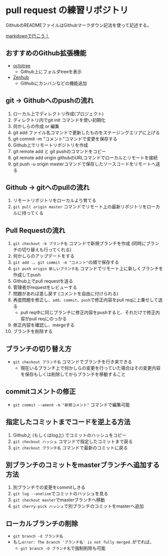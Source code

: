 
# pull request の練習リポジトリ

GithubのREADMEファイルはGithubマークダウン記法を使って記述する。

[markdownで行こう！](https://gist.github.com/wate/7072365)

## おすすめのGithub拡張機能
+ [octotree](https://github.com/buunguyen/octotree)
    + Github上にフォルダtreeを表示
+ [Zenhub](http://qiita.com/GeckoTang/items/f75b9a1c20c8e5091147)
    + Githubにカンバンなどの機能追加

## git -> Githubへのpushの流れ
1. ローカル上でディレクトリ作成(プロジェクト)
2. ディレクトリ内でgit init コマンドを使い初期化
3. 何かしらの作成 or 編集
4. git add ファイル名コマンドで更新したものをステージングエリアに上げる
5. git commit -m "コメント"コマンドで変更を保存する
6. Github上でリモートリポジトリを作成
7. git remote add と git pushのコマンドをコピー
8. git remote add origin githubのURLコマンドでローカルとリモートを接続
9. git push -u origin masterコマンドで保存したソースコードをリモートへ送る

## Github -> gitへのpullの流れ
1. リモートリポジトリをローカルより育てる
2. `git pull origin master` コマンドでリモート上の最新リポジトリをローカルに持ってくる

## Pull Requestの流れ
1. `git checkout -b ブランチ名` コマンドで新規ブランチを作成 (同時にブランチの切り替えも行ってくれる)
2. 何かしらのアップデートをする
3. `git add .`、`git commit -m "コメント"`の順で保存する
4. `git push origin 新しいブランチ名` コマンドでリモート上に新しくブランチを作成してpush
5. Github上でpull requestを送る
6. 管理者がrequestをレビューする
7. 問題があれば差し戻す (コメントを自由に付けられる)
8. 再度問題を修正し、`add`、`commit`、`push`で修正内容をpull reqに上乗せして送る
    + pull req中に同じブランチに修正内容をpushすると、それだけで修正内容がpull reqにのっかる
9. 修正内容を確認し、mergeする
10. ブランチを削除する

## ブランチの切り替え方
+ `git checkout ブランチ名` コマンドでブランチを行き来できる
    + 現在いるブランチ上で何かしらの変更を行っていた場合はその変更内容を保存もしくは削除してからブランチを移動すること

## commitコメントの修正
+ `git commit --amend -m "新規コメント"` コマンドで編集可能

## 指定したコミットまでコードを逆上る方法
1. Github上 (もしくはlog上) でコミットのハッシュをコピー
2. `git checkout ハッシュ` コマンドで指定したコミットまで戻る
3. `git checkout ブランチ名` コマンドで最新のコミットに戻る

## 別ブランチのコミットをmasterブランチへ追加する方法
1. 別ブランチでの変更をcommitしきる
2. `git log --oneline`でコミットのハッシュを見る
3. `git checkout master`でmasterブランチへ移動
4. `git cherry-pick ハッシュ`で別ブランチのコミットをmasterへ追加

## ローカルブランチの削除
+ `git branch -d ブランチ名`
+ もし`error: The branch 'ブランチ名' is not fully merged.`がでれば、
    + `git branch -D ブランチ名`で強制削除も可能
